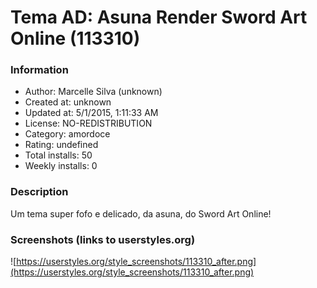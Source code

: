 # Tema AD: Asuna Render Sword Art Online (113310)

### Information
- Author: Marcelle Silva (unknown)
- Created at: unknown
- Updated at: 5/1/2015, 1:11:33 AM
- License: NO-REDISTRIBUTION
- Category: amordoce
- Rating: undefined
- Total installs: 50
- Weekly installs: 0


### Description
Um tema super fofo e delicado, da asuna, do Sword Art Online!


### Screenshots (links to userstyles.org)
![https://userstyles.org/style_screenshots/113310_after.png](https://userstyles.org/style_screenshots/113310_after.png)


